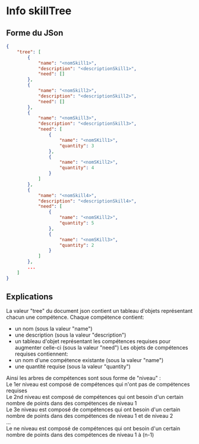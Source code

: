 # Info skillTree

## Forme du JSon
```json
{
    "tree": [
        {
            "name": "<nomSkill1>",
            "description": "<descriptionSkill1>",
            "need": []
        },
        {
            "name": "<nomSkill2>",
            "description": "<descriptionSkill2>",
            "need": []
        },
        {
            "name": "<nomSkill3>",
            "description": "<descriptionSkill3>",
            "need": [
                {
                    "name": "<nomSKill1>",
                    "quantity": 3
                },
                {
                    "name": "<nomSKill2>",
                    "quantity": 4
                }
            ]
        },
        {
            "name": "<nomSkill4>",
            "description": "<descriptionSkill4>",
            "need": [
                {
                    "name": "<nomSKill2>",
                    "quantity": 5
                },
                {
                    "name": "<nomSKill3>",
                    "quantity": 2
                }
            ]
        },
        ...
    ]
}
```
## Explications
La valeur "tree" du document json contient un tableau d'objets représentant chacun une compétence.
Chaque compétence contient:
 - un nom (sous la valeur "name")
 - une description (sous la valeur "description")
 - un tableau d'objet représentant les compétences requises pour augmenter celle-ci (sous la valeur "need")
Les objets de compétences requises contiennent:
 - un nom d'une compétence existante (sous la valeur "name")
 - une quantité requise (sous la valeur "quantity")

 Ainsi les arbres de compétences sont sous forme de "niveau" :  
 Le 1er niveau est composé de compétences qui n'ont pas de compétences requises  
 Le 2nd niveau est composé de compétences qui ont besoin d'un certain nombre de points dans des compétences de niveau 1  
 Le 3e  niveau est composé de compétences qui ont besoin d'un certain nombre de points dans des compétences de niveau 1 et de niveau 2  
 ...  
 Le ne  niveau est composé de compétences qui ont besoin d'un certain nombre de points dans des compétences de niveau 1 à (n-1)